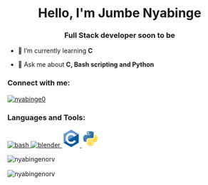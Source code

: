 <h1 align="center">Hello, I'm Jumbe Nyabinge</h1>
<h3 align="center">Full Stack developer soon to be</h3>

- 🌱 I’m currently learning **C**

- 💬 Ask me about **C, Bash scripting and Python**


<h3 align="left">Connect with me:</h3>
<p align="left">
<a href="https://twitter.com/nyabinge0" target="blank"><img align="center" src="https://raw.githubusercontent.com/rahuldkjain/github-profile-readme-generator/master/src/images/icons/Social/twitter.svg" alt="nyabinge0" height="30" width="40" /></a>
</p>

<h3 align="left">Languages and Tools:</h3>
<p align="left"> <a href="https://www.gnu.org/software/bash/" target="_blank" rel="noreferrer"> <img src="https://www.vectorlogo.zone/logos/gnu_bash/gnu_bash-icon.svg" alt="bash" width="40" height="40"/> </a> <a href="https://www.blender.org/" target="_blank" rel="noreferrer"> <img src="https://download.blender.org/branding/community/blender_community_badge_white.svg" alt="blender" width="40" height="40"/> </a> <a href="https://www.cprogramming.com/" target="_blank" rel="noreferrer"> <img src="https://raw.githubusercontent.com/devicons/devicon/master/icons/c/c-original.svg" alt="c" width="40" height="40"/> </a> <a href="https://www.python.org" target="_blank" rel="noreferrer"> <img src="https://raw.githubusercontent.com/devicons/devicon/master/icons/python/python-original.svg" alt="python" width="40" height="40"/> </a> </p>

<p><img align="center" src="https://github-readme-stats.vercel.app/api/top-langs?username=nyabingenorv&show_icons=true&locale=en&layout=compact" alt="nyabingenorv" /></p>

<p><img align="center" src="https://github-readme-streak-stats.herokuapp.com/?user=nyabingenorv&" alt="nyabingenorv" /></p>
